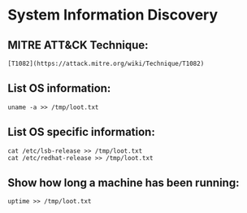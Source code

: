 # System Information Discovery

## MITRE ATT&CK Technique:
	[T1082](https://attack.mitre.org/wiki/Technique/T1082)

## List OS information:

    uname -a >> /tmp/loot.txt

## List OS specific information:

    cat /etc/lsb-release >> /tmp/loot.txt
    cat /etc/redhat-release >> /tmp/loot.txt

## Show how long a machine has been running:

    uptime >> /tmp/loot.txt
